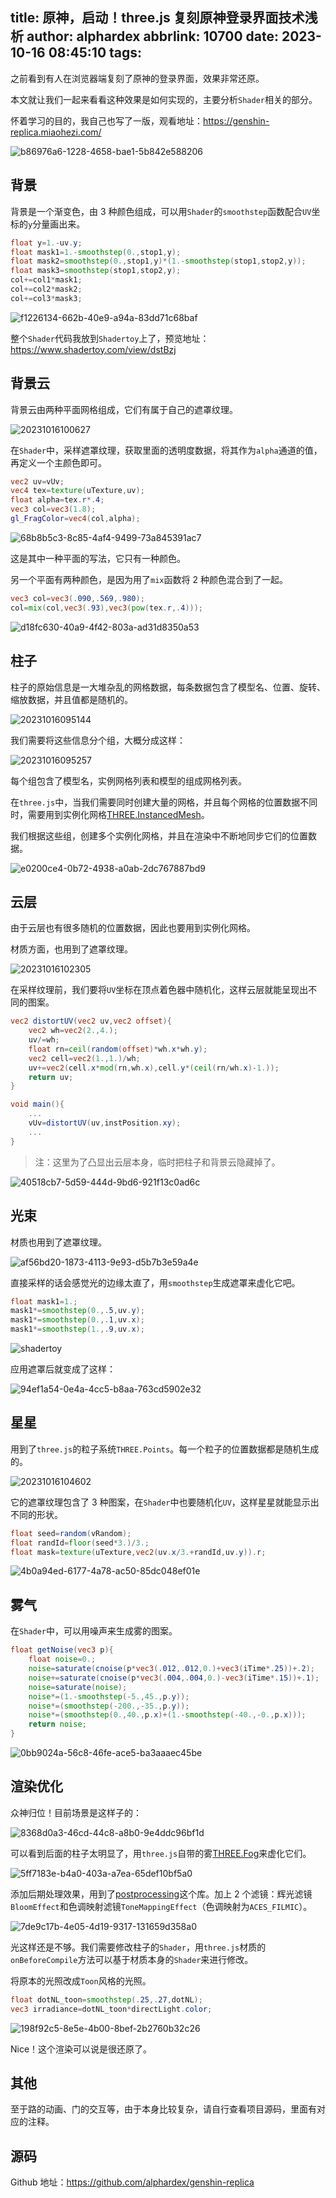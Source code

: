 title: 原神，启动！three.js 复刻原神登录界面技术浅析
author: alphardex
abbrlink: 10700
date: 2023-10-16 08:45:10
tags:
---
之前看到有人在浏览器端复刻了原神的登录界面，效果非常还原。

本文就让我们一起来看看这种效果是如何实现的，主要分析`Shader`相关的部分。

怀着学习的目的，我自己也写了一版，观看地址：https://genshin-replica.miaohezi.com/

![b86976a6-1228-4658-bae1-5b842e588206](https://s2.loli.net/2023/10/16/IK3H2qUd4o7BiEn.png)

<!--more-->

## 背景

背景是一个渐变色，由 3 种颜色组成，可以用`Shader`的`smoothstep`函数配合`UV`坐标的`y`分量画出来。

```glsl
float y=1.-uv.y;
float mask1=1.-smoothstep(0.,stop1,y);
float mask2=smoothstep(0.,stop1,y)*(1.-smoothstep(stop1,stop2,y));
float mask3=smoothstep(stop1,stop2,y);
col+=col1*mask1;
col+=col2*mask2;
col+=col3*mask3;
```

![f1226134-662b-40e9-a94a-83dd71c68baf](https://s2.loli.net/2023/10/16/ziodAgqyUZ1658Q.png)

整个`Shader`代码我放到`Shadertoy`上了，预览地址：https://www.shadertoy.com/view/dstBzj

## 背景云

背景云由两种平面网格组成，它们有属于自己的遮罩纹理。

![20231016100627](https://s2.loli.net/2023/10/16/Ax4TmUJwBkW72Vi.png)

在`Shader`中，采样遮罩纹理，获取里面的透明度数据，将其作为`alpha`通道的值，再定义一个主颜色即可。

```glsl
vec2 uv=vUv;
vec4 tex=texture(uTexture,uv);
float alpha=tex.r*.4;
vec3 col=vec3(1.8);
gl_FragColor=vec4(col,alpha);
```

![68b8b5c3-8c85-4af4-9499-73a845391ac7](https://s2.loli.net/2023/10/16/wNh46VImR2rgoFK.png)

这是其中一种平面的写法，它只有一种颜色。

另一个平面有两种颜色，是因为用了`mix`函数将 2 种颜色混合到了一起。

```glsl
vec3 col=vec3(.090,.569,.980);
col=mix(col,vec3(.93),vec3(pow(tex.r,.4)));
```

![d18fc630-40a9-4f42-803a-ad31d8350a53](https://s2.loli.net/2023/10/16/A35O7PXSLoVawlQ.png)

## 柱子

柱子的原始信息是一大堆杂乱的网格数据，每条数据包含了模型名、位置、旋转、缩放数据，并且值都是随机的。

![20231016095144](https://s2.loli.net/2023/10/16/ZNAHeyc9LrXRtqz.png)

我们需要将这些信息分个组，大概分成这样：

![20231016095257](https://s2.loli.net/2023/10/16/IzM51WDyEn9QTdf.png)

每个组包含了模型名，实例网格列表和模型的组成网格列表。

在`three.js`中，当我们需要同时创建大量的网格，并且每个网格的位置数据不同时，需要用到实例化网格[THREE.InstancedMesh](https://threejs.org/docs/#api/zh/objects/InstancedMesh)。

我们根据这些组，创建多个实例化网格，并且在渲染中不断地同步它们的位置数据。

![e0200ce4-0b72-4938-a0ab-2dc767887bd9](https://s2.loli.net/2023/10/16/lpEe6Y9MSQ3RAKI.png)

## 云层

由于云层也有很多随机的位置数据，因此也要用到实例化网格。

材质方面，也用到了遮罩纹理。

![20231016102305](https://s2.loli.net/2023/10/16/qDJXBOLRKrjSdET.png)

在采样纹理前，我们要将`UV`坐标在顶点着色器中随机化，这样云层就能呈现出不同的图案。

```glsl
vec2 distortUV(vec2 uv,vec2 offset){
    vec2 wh=vec2(2.,4.);
    uv/=wh;
    float rn=ceil(random(offset)*wh.x*wh.y);
    vec2 cell=vec2(1.,1.)/wh;
    uv+=vec2(cell.x*mod(rn,wh.x),cell.y*(ceil(rn/wh.x)-1.));
    return uv;
}

void main(){
    ...
    vUv=distortUV(uv,instPosition.xy);
    ...
}
```

> 注：这里为了凸显出云层本身，临时把柱子和背景云隐藏掉了。

![40518cb7-5d59-444d-9bd6-921f13c0ad6c](https://s2.loli.net/2023/10/16/VLJhsPTE6RyfH4X.png)

## 光束

材质也用到了遮罩纹理。

![af56bd20-1873-4113-9e93-d5b7b3e59a4e](https://s2.loli.net/2023/10/16/PGvVOfL3mICQbYR.png)

直接采样的话会感觉光的边缘太直了，用`smoothstep`生成遮罩来虚化它吧。

```glsl
float mask1=1.;
mask1*=smoothstep(0.,.5,uv.y);
mask1*=smoothstep(0.,.1,uv.x);
mask1*=smoothstep(1.,.9,uv.x);
```

![shadertoy](https://s2.loli.net/2023/10/16/smBMqiG3SC8OjWt.png)

应用遮罩后就变成了这样：

![94ef1a54-0e4a-4cc5-b8aa-763cd5902e32](https://s2.loli.net/2023/10/16/4fXnYProlOWiLMg.png)

## 星星

用到了`three.js`的粒子系统`THREE.Points`。每一个粒子的位置数据都是随机生成的。

![20231016104602](https://s2.loli.net/2023/10/16/bdQsDpv5jFAVRJK.png)

它的遮罩纹理包含了 3 种图案，在`Shader`中也要随机化`UV`，这样星星就能显示出不同的形状。

```glsl
float seed=random(vRandom);
float randId=floor(seed*3.)/3.;
float mask=texture(uTexture,vec2(uv.x/3.+randId,uv.y)).r;
```

![4b0a94ed-6177-4a78-ac50-85dc048ef01e](https://s2.loli.net/2023/10/16/2ucetRM7jJiD5Cr.png)

## 雾气

在`Shader`中，可以用噪声来生成雾的图案。

```glsl
float getNoise(vec3 p){
    float noise=0.;
    noise=saturate(cnoise(p*vec3(.012,.012,0.)+vec3(iTime*.25))+.2);
    noise+=saturate(cnoise(p*vec3(.004,.004,0.)-vec3(iTime*.15))+.1);
    noise=saturate(noise);
    noise*=(1.-smoothstep(-5.,45.,p.y));
    noise*=(smoothstep(-200.,-35.,p.y));
    noise*=(smoothstep(0.,40.,p.x)+(1.-smoothstep(-40.,-0.,p.x)));
    return noise;
}
```

![0bb9024a-56c8-46fe-ace5-ba3aaaec45be](https://s2.loli.net/2023/10/16/FjYgNVbZ5OtRckW.png)

## 渲染优化

众神归位！目前场景是这样子的：

![8368d0a3-46cd-44c8-a8b0-9e4ddc96bf1d](https://s2.loli.net/2023/10/16/dj1pyE3qHFvDWX5.png)

可以看到后面的柱子太明显了，用`three.js`自带的雾[THREE.Fog](https://threejs.org/docs/#api/zh/scenes/Fog)来虚化它们。

![5ff7183e-b4a0-403a-a7ea-65def10bf5a0](https://s2.loli.net/2023/10/16/Eipza9ChDujYrK1.png)

添加后期处理效果，用到了[postprocessing](https://github.com/pmndrs/postprocessing)这个库。加上 2 个滤镜：辉光滤镜`BloomEffect`和色调映射滤镜`ToneMappingEffect`（色调映射为`ACES_FILMIC`）。

![7de9c17b-4e05-4d19-9317-131659d358a0](https://s2.loli.net/2023/10/16/NUy7WzGhrDYJQBp.png)

光这样还是不够。我们需要修改柱子的`Shader`，用`three.js`材质的`onBeforeCompile`方法可以基于材质本身的`Shader`来进行修改。

将原本的光照改成`Toon`风格的光照。

```glsl
float dotNL_toon=smoothstep(.25,.27,dotNL);
vec3 irradiance=dotNL_toon*directLight.color;
```

![198f92c5-8e5e-4b00-8bef-2b2760b32c26](https://s2.loli.net/2023/10/16/x9oHYOqlBEIAiv6.png)

Nice！这个渲染可以说是很还原了。

## 其他

至于路的动画、门的交互等，由于本身比较复杂，请自行查看项目源码，里面有对应的注释。

## 源码

Github 地址：https://github.com/alphardex/genshin-replica